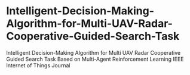 # Intelligent-Decision-Making-Algorithm-for-Multi-UAV-Radar-Cooperative-Guided-Search-Task
Intelligent Decision-Making Algorithm for Multi UAV Radar Cooperative Guided Search Task Based on Multi-Agent Reinforcement Learning
IEEE Internet of Things Journal
